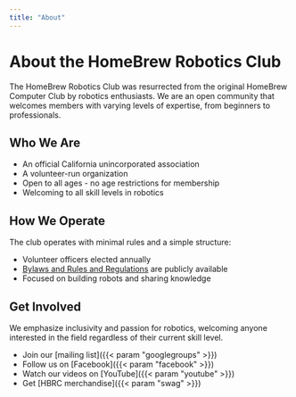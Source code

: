```yaml
---
title: "About"
---
```


# About the HomeBrew Robotics Club

The HomeBrew Robotics Club was resurrected from the original HomeBrew Computer Club by robotics enthusiasts. We are an open community that welcomes members with varying levels of expertise, from beginners to professionals.

## Who We Are

- An official California unincorporated association
- A volunteer-run organization
- Open to all ages - no age restrictions for membership
- Welcoming to all skill levels in robotics

## How We Operate

The club operates with minimal rules and a simple structure:
- Volunteer officers elected annually
- [Bylaws and Rules and Regulations](https://www.hbrobotics.org/index.php/rules-and-regulations/) are publicly available
- Focused on building robots and sharing knowledge

## Get Involved

We emphasize inclusivity and passion for robotics, welcoming anyone interested in the field regardless of their current skill level.

- Join our [mailing list]({{< param "googlegroups" >}})
- Follow us on [Facebook]({{< param "facebook" >}})
- Watch our videos on [YouTube]({{< param "youtube" >}})
- Get [HBRC merchandise]({{< param "swag" >}})
